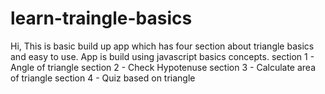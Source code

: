 # learn-traingle-basics

Hi, This is basic build up app which has four section about triangle basics and easy to use. App is build using javascript basics concepts.
section 1 - Angle of triangle
section 2 - Check Hypotenuse
section 3 - Calculate area of triangle
section 4 - Quiz based on triangle
